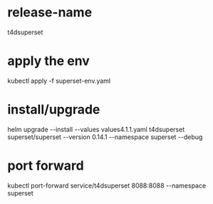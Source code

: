 # release-name
t4dsuperset

# apply the env
kubectl apply -f superset-env.yaml

# install/upgrade
helm upgrade --install --values values4.1.1.yaml  t4dsuperset superset/superset --version 0.14.1 --namespace superset --debug

# port forward
kubectl port-forward service/t4dsuperset  8088:8088 --namespace superset